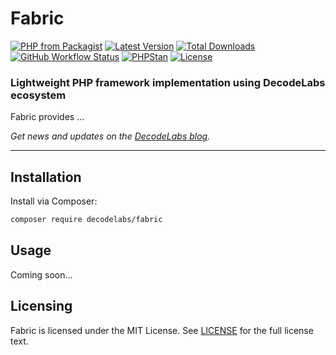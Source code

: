 # Fabric

[![PHP from Packagist](https://img.shields.io/packagist/php-v/decodelabs/fabric?style=flat)](https://packagist.org/packages/decodelabs/fabric)
[![Latest Version](https://img.shields.io/packagist/v/decodelabs/fabric.svg?style=flat)](https://packagist.org/packages/decodelabs/fabric)
[![Total Downloads](https://img.shields.io/packagist/dt/decodelabs/fabric.svg?style=flat)](https://packagist.org/packages/decodelabs/fabric)
[![GitHub Workflow Status](https://img.shields.io/github/actions/workflow/status/decodelabs/fabric/integrate.yml?branch=develop)](https://github.com/decodelabs/fabric/actions/workflows/integrate.yml)
[![PHPStan](https://img.shields.io/badge/PHPStan-enabled-44CC11.svg?longCache=true&style=flat)](https://github.com/phpstan/phpstan)
[![License](https://img.shields.io/packagist/l/decodelabs/fabric?style=flat)](https://packagist.org/packages/decodelabs/fabric)

### Lightweight PHP framework implementation using DecodeLabs ecosystem

Fabric provides ...

_Get news and updates on the [DecodeLabs blog](https://blog.decodelabs.com)._

---

## Installation

Install via Composer:

```bash
composer require decodelabs/fabric
```

## Usage

Coming soon...

## Licensing

Fabric is licensed under the MIT License. See [LICENSE](./LICENSE) for the full license text.
